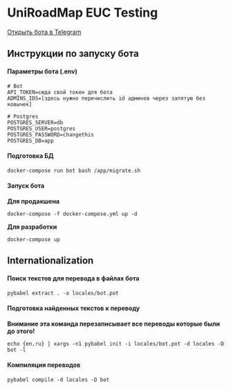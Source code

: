 # UniRoadMap EUC Testing

[Открыть бота в Telegram](http://t.me/urm_eucti_bot)

## Инструкции по запуску бота
#### Параметры бота (.env)
```.env
# Bot
API_TOKEN=сюда свой токен для бота
ADMINS_IDS=[здесь нужно перечислить id админов через запятую без ковычек]

# Postgres
POSTGRES_SERVER=db
POSTGRES_USER=postgres
POSTGRES_PASSWORD=changethis
POSTGRES_DB=app
```
#### Подготовка БД
```shell script
docker-compose run bot bash /app/migrate.sh
```
#### Запуск бота
**Для продакшена**
```shell script
docker-compose -f docker-compose.yml up -d
```
**Для разработки**
```shell script
docker-compose up
```
## Internationalization
#### Поиск текстов для перевода в файлах бота
```shell script
pybabel extract . -o locales/bot.pot
```

#### Подготовка найденных текстов к переводу
**Внимание эта команда перезаписывает все переводы которые были до этого!**
```shell script
echo {en,ru} | xargs -n1 pybabel init -i locales/bot.pot -d locales -D bot -l
```

#### Компиляция переводов
```shell script
pybabel compile -d locales -D bot
```